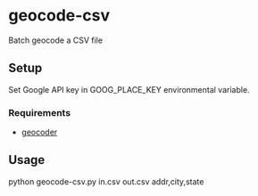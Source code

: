 # geocode-csv

Batch geocode a CSV file

## Setup

Set Google API key in GOOG_PLACE_KEY environmental variable.

### Requirements

- [geocoder](https://pypi.python.org/pypi/geocoder)

## Usage

python geocode-csv.py in.csv out.csv addr,city,state
